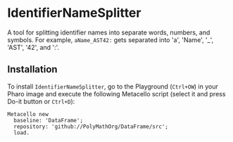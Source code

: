 # IdentifierNameSplitter
A tool for splitting identifier names into separate words, numbers, and symbols. For example, `aName_AST42:` gets separated into 'a', 'Name', '_', 'AST', '42', and ':'.

## Installation
To install `IdentifierNameSplitter`, go to the Playground (`Ctrl+OW`) in your Pharo image and execute the following Metacello script (select it and press Do-it button or `Ctrl+D`):

```smalltalk
Metacello new
  baseline: 'DataFrame';
  repository: 'github://PolyMathOrg/DataFrame/src';
  load.
```
